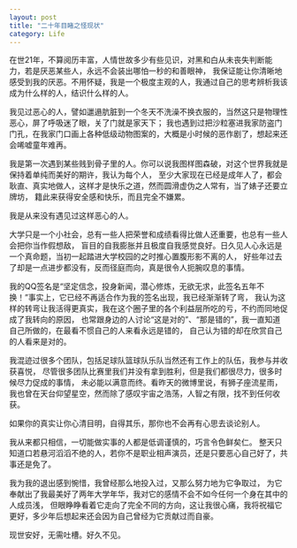 ```yaml
---
layout: post
title: "二十年目睹之怪现状"
category: Life
---
```

在世21年，不算阅历丰富，人情世故多少有些见识，对黑和白从未丧失判断能力，若是厌恶某些人，永远不会装出哪怕一秒的和善眼神，
我保证能让你清晰地感受到我的厌恶。不用怀疑，我是一个极度主观的人，我通过自己的思考辨析我该成为什么样的人，结识什么样的人。

我见过恶心的人，譬如邋遢肮脏到一个冬天不洗澡不换衣服的，当然这只是物理性恶心，屏了呼吸迷了眼，关了门就是家天下；
我也遇到过把沙粒塞进我家防盗门门孔，在我家门口画上各种低级动物图案的，大概是小时候的恶作剧了，想起来还会唏嘘童年难再。

我是第一次遇到某些贱到骨子里的人。你可以说我图样图森破，对这个世界我就是保持着单纯而美好的期许，我认为每个人，
至少大家现在已经是成年人了，都会耿直、真实地做人，这样才是快乐之道，然而圆滑虚伪之人常有，当了婊子还要立牌坊，
籍此来获得安全感和快乐，而且完全不嫌累。

我是从来没有遇见过这样恶心的人。

大学只是一个小社会，总有一些人把荣誉和成绩看得比做人还重要，也总有一些人会把你当作假想敌，
盲目的自我膨胀并且极度自我感觉良好。日久见人心永远是一个真命题，当初一起踏进大学校园的之时推心置腹形影不离的人，
好些年过去了却是一点进步都没有，反而径庭而向，真是很令人扼腕叹息的事情。

我的QQ签名是“坚定信念，投身新闻，潜心修炼，无欲无求，此签名五年不换！”事实上，它已经不再适合作为我的签名出现，我已经渐渐转了弯，
我认为这样的转弯让我活得更真实，我在这个圈子里的各个利益层所吃的亏，不约而同地促成了我转向的原因，
也常跟身边的人讨论“这是对的”、“那是错的”，我一直知道自己所做的，在最看不惯自己的人来看永远是错的，
自己认为错的却在欣赏自己的人看来是对的。

我混迹过很多个团队，包括足球队篮球队乐队当然还有工作上的队伍，我参与并收获喜悦，
尽管很多团队比赛里我们并没有拿到胜利，但是我们都很尽力，很多时候尽力促成的事情，
未必能以满意而终。看昨天的微博里说，有狮子座流星雨，我也曾在天台仰望星空，然而除了感叹宇宙之浩荡，人智之有限，找不到任何收获。

如果你的真实让你心清目明，自得其乐，那你也不会再有心思去谈论别人。

我从来都只相信，一切能做实事的人都是低调谨慎的，巧言令色鲜矣仁。
整天只知道口若悬河滔滔不绝的人，若你不是职业相声演员，还是只要恶心自己好了，共事还是免了。

我为我的退出感到惋惜，我曾经那么地投入过，又那么努力地为它争取过，
为它奉献出了我最美好了两年大学年华，我对它的感情不会不如今任何一个身在其中的人成员浅，
但眼睁睁看着它走向了完全不同的方向，这让我很心痛，我将祝福它更好，多少年后想起来还会因为自己曾经为它贡献过而自豪。

现世安好，无需吐槽。好久不见。